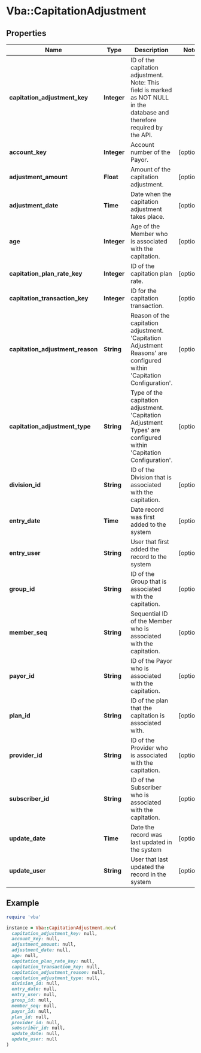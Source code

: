 # Vba::CapitationAdjustment

## Properties

| Name | Type | Description | Notes |
| ---- | ---- | ----------- | ----- |
| **capitation_adjustment_key** | **Integer** | ID of the capitation adjustment. Note: This field is marked as NOT NULL in the database and therefore required by the API. |  |
| **account_key** | **Integer** | Account number of the Payor. | [optional] |
| **adjustment_amount** | **Float** | Amount of the capitation adjustment. | [optional] |
| **adjustment_date** | **Time** | Date when the capitation adjustment takes place. | [optional] |
| **age** | **Integer** | Age of the Member who is associated with the capitation. | [optional] |
| **capitation_plan_rate_key** | **Integer** | ID of the capitation plan rate. | [optional] |
| **capitation_transaction_key** | **Integer** | ID for the capitation transaction. | [optional] |
| **capitation_adjustment_reason** | **String** | Reason of the capitation adjustment. &#39;Capitation Adjustment Reasons&#39; are configured within &#39;Capitation Configuration&#39;. | [optional] |
| **capitation_adjustment_type** | **String** | Type of the capitation adjustment. &#39;Capitation Adjustment Types&#39; are configured within &#39;Capitation Configuration&#39;. | [optional] |
| **division_id** | **String** | ID of the Division that is associated with the capitation. | [optional] |
| **entry_date** | **Time** | Date record was first added to the system | [optional] |
| **entry_user** | **String** | User that first added the record to the system | [optional] |
| **group_id** | **String** | ID of the Group that is associated with the capitation. | [optional] |
| **member_seq** | **String** | Sequential ID of the Member who is associated with the capitation. | [optional] |
| **payor_id** | **String** | ID of the Payor who is associated with the capitation. | [optional] |
| **plan_id** | **String** | ID of the plan that the capitation is associated with. | [optional] |
| **provider_id** | **String** | ID of the Provider who is associated with the capitation. | [optional] |
| **subscriber_id** | **String** | ID of the Subscriber who is associated with the capitation. | [optional] |
| **update_date** | **Time** | Date the record was last updated in the system | [optional] |
| **update_user** | **String** | User that last updated the record in the system | [optional] |

## Example

```ruby
require 'vba'

instance = Vba::CapitationAdjustment.new(
  capitation_adjustment_key: null,
  account_key: null,
  adjustment_amount: null,
  adjustment_date: null,
  age: null,
  capitation_plan_rate_key: null,
  capitation_transaction_key: null,
  capitation_adjustment_reason: null,
  capitation_adjustment_type: null,
  division_id: null,
  entry_date: null,
  entry_user: null,
  group_id: null,
  member_seq: null,
  payor_id: null,
  plan_id: null,
  provider_id: null,
  subscriber_id: null,
  update_date: null,
  update_user: null
)
```

